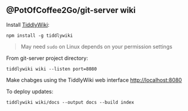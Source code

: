 ## @PotOfCoffee2Go/git-server wiki

Install [TiddlyWiki](https://tiddlywiki.com):
```
npm install -g tiddlywiki
```

> May need `sudo` on Linux depends on your permission settings

From git-server project directory:

```
tiddlywiki wiki --listen port=8080
```

Make chabges using the TiddlyWiki web interface [http://localhost:8080](http://localhost:8080)

To deploy updates:

```
tiddlywiki wiki/docs --output docs --build index
```
